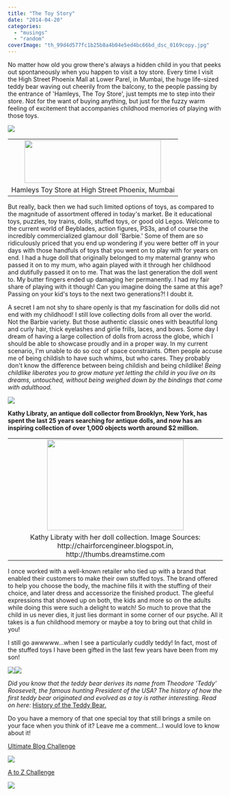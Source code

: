 ```yaml
---
title: "The Toy Story"
date: "2014-04-20"
categories: 
  - "musings"
  - "random"
coverImage: "th_99d4d577fc1b25b8a4b04e5ed4bc66bd_dsc_0169copy.jpg"
---
```


No matter how old you grow there's always a hidden child in you that peeks out spontaneously when you happen to visit a toy store. Every time I visit the High Street Phoenix Mall at Lower Parel, in Mumbai, the huge life-sized teddy bear waving out cheerily from the balcony, to the people passing by the entrance of 'Hamleys, The Toy Store', just tempts me to step into their store. Not for the want of buying anything, but just for the fuzzy warm feeling of excitement that accompanies childhood memories of playing with those toys.

[![](images/th_99d4d577fc1b25b8a4b04e5ed4bc66bd_dsc_0169copy.jpg)](http://ifsbutsandsetcs.com/wp-content/uploads/2014/04/th_99d4d577fc1b25b8a4b04e5ed4bc66bd_dsc_0169copy.jpg)

<table class="tr-caption-container" style="margin-left: auto; margin-right: auto; text-align: center;" cellspacing="0" cellpadding="0" align="center"><tbody><tr><td style="text-align: center;"><a style="margin-left: auto; margin-right: auto;" href="http://ifsbutsandsetcs.com/wp-content/uploads/2014/04/0600110001372408993.jpg"><img src="images/0600110001372408993.jpg" width="320" height="100" border="0"></a></td></tr><tr><td class="tr-caption" style="text-align: center;">Hamleys Toy Store at High Street Phoenix, Mumbai</td></tr></tbody></table>

But really, back then we had such limited options of toys, as compared to the magnitude of assortment offered in today's market. Be it educational toys, puzzles, toy trains, dolls, stuffed toys, or good old Legos. Welcome to the current world of Beyblades, action figures, PS3s, and of course the incredibly commercialized glamour doll 'Barbie.' Some of them are so ridiculously priced that you end up wondering if you were better off in your days with those handfuls of toys that you went on to play with for years on end. I had a huge doll that originally belonged to my maternal granny who passed it on to my mum, who again played with it through her childhood and dutifully passed it on to me. That was the last generation the doll went to. My butter fingers ended up damaging her permanently. I had my fair share of playing with it though! Can you imagine doing the same at this age? Passing on your kid's toys to the next two generations?! I doubt it.

A secret I am not shy to share openly is that my fascination for dolls did not end with my childhood! I still love collecting dolls from all over the world. Not the Barbie variety. But those authentic classic ones with beautiful long and curly hair, thick eyelashes and girlie frills, laces, and bows. Some day I dream of having a large collection of dolls from across the globe, which I should be able to showcase proudly and in a proper way. In my current scenario, I'm unable to do so coz of space constraints. Often people accuse me of being childish to have such whims, but who cares. They probably don't know the difference between being childish and being childlike! _Being childlike liberates you to grow mature yet letting the child in you live on its dreams, untouched, without being weighed down by the bindings that come with adulthood._

[![](images/beautiful-doll-face-22181062.jpg)](http://ifsbutsandsetcs.com/wp-content/uploads/2014/04/beautiful-doll-face-22181062.jpg)

**Kathy Libraty, an antique doll collector from Brooklyn, New York, has spent the last 25 years searching for antique dolls, and now has an inspiring collection of over 1,000 objects worth around $2 million.**

<table class="tr-caption-container" style="margin-left: auto; margin-right: auto; text-align: center;" cellspacing="0" cellpadding="0" align="center"><tbody><tr><td style="text-align: center;"><a style="margin-left: auto; margin-right: auto; text-align: center;" href="http://ifsbutsandsetcs.com/wp-content/uploads/2014/04/Kathy-Libraty-dolls.jpg"><img src="images/Kathy-Libraty-dolls.jpg" width="320" height="212" border="0"></a></td></tr><tr><td class="tr-caption" style="text-align: center;">Kathy Libraty with her doll collection. Image Sources: http://chairforcengineer.blogspot.in, http://thumbs.dreamstime.com</td></tr></tbody></table>

I once worked with a well-known retailer who tied up with a brand that enabled their customers to make their own stuffed toys. The brand offered to help you choose the body, the machine fills it with the stuffing of their choice, and later dress and accessorize the finished product. The gleeful expressions that showed up on both, the kids and more so on the adults while doing this were such a delight to watch! So much to prove that the child in us never dies, it just lies dormant in some corner of our psyche. All it takes is a fun childhood memory or maybe a toy to bring out that child in you!

I still go awwwww...when I see a particularly cuddly teddy! In fact, most of the stuffed toys I have been gifted in the last few years have been from my son!

[![](images/81ZPqnOryZL._SL1500_-968x1024.jpg)](http://ifsbutsandsetcs.com/wp-content/uploads/2014/04/81ZPqnOryZL._SL1500_-968x1024.jpg)[![](images/IMG_20140210_222937-1024x833.jpg)](http://ifsbutsandsetcs.com/wp-content/uploads/2014/04/IMG_20140210_222937-1024x833.jpg)

_Did you know that the teddy bear derives its name from Theodore 'Teddy' Roosevelt, the famous hunting President of the USA? The history of how the first teddy bear originated and evolved as a toy is rather interesting. Read on here:_ [History of the Teddy Bear.](http://teddy-bear-artists.com/TBhistory.htm)

Do you have a memory of that one special toy that still brings a smile on your face when you think of it? Leave me a comment...I would love to know about it!

[Ultimate Blog Challenge](http://ultimateblogchallenge.com/)

[![](images/UBC-bannerbox20011.png)](http://ifsbutsandsetcs.com/wp-content/uploads/2014/04/UBC-bannerbox20011.png)

[A to Z Challenge](http://www.a-to-zchallenge.com/)

[![](images/T.jpg)](http://ifsbutsandsetcs.com/wp-content/uploads/2014/04/T.jpg)

